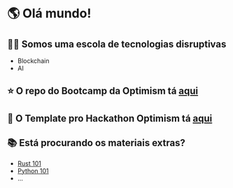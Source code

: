 # 🌎 Olá mundo!

## 🙋‍♀️ Somos uma escola de tecnologias disruptivas
- Blockchain
- AI

## ⭐️ O repo do Bootcamp da Optimism tá [aqui](https://github.com/nrxschool/bootcamp-optimism)
## 👾 O Template pro Hackathon Optimism tá [aqui](https://github.com/nrxschool/hackathon-op-template)

## 📚 Está procurando os materiais extras?
- [Rust 101](https://github.com/nrxschool/rust101)
- [Python 101](https://github.com/nrxschool/python101)
- ...

